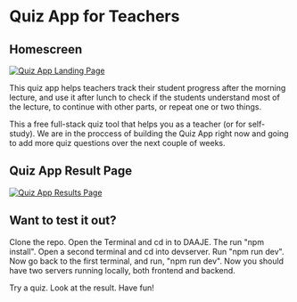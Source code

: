 # Quiz App for Teachers
## Homescreen
[![Quiz App Landing Page](http://jhellberg.com/images/quiz-app-landing-page.jpg)](#)

This quiz app helps teachers track their student progress after the morning lecture, and use it after lunch to check if the students understand most of the lecture, to continue with other parts, or repeat one or two things.

This a free full-stack quiz tool that helps you as a teacher (or for self-study). We are in the proccess of building the Quiz App right now and going to add more quiz questions over the next couple of weeks.


## Quiz App Result Page
[![Quiz App Results Page](http://jhellberg.com/images/quiz-app-results.png)](#)

## Want to test it out?

Clone the repo. Open the Terminal and cd in to DAAJE. The run "npm install".  Open a second terminal and cd into devserver. Run "npm run dev". Now go back to the first terminal, and run, "npm run dev". Now you should have two servers running locally, both frontend and backend.

Try a quiz. Look at the result. Have fun!
